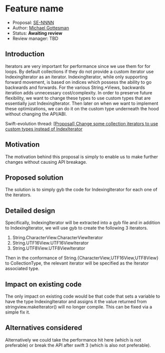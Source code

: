# Feature name

* Proposal: [SE-NNNN](NNNN-filename.md)
* Author: [Michael Gottesman](https://github.com/gottesmm)
* Status: **Awaiting review**
* Review manager: TBD

## Introduction

Iterators are very important for performance since we use them for for loops. By default collections if they do not provide a custom iterator use IndexingIterator as an iterator. IndexingIterator, while only supporting forward movement, is based on indices which possess the ability to go backwards and forwards. For the various String.*Views, backwards iteration adds unnecessary cost/complexity. In order to preserve future flexibility, we want to change these types to use custom types that are essentially just IndexingIterator<T>. Then later on when we want to implement these optimizations, we can do it on the custom type underneath the hood without changing the API/ABI.

Swift-evolution thread: [[Proposal] Change some collection iterators to use custom types instead of IndexIterator<T>](http://article.gmane.org/gmane.comp.lang.swift.evolution/24822)

## Motivation

The motivation behind this proposal is simply to enable us to make further changes without causing API breakage.

## Proposed solution

The solution is to simply gyb the code for IndexingIterator for each one of the iterators.

## Detailed design

Specifically, IndexingIterator will be extracted into a gyb file and in addition to IndexingIterator, we will use gyb to create the following 3 iterators.

1. String.CharacterView.CharacterViewIterator
2. String.UTF16View.UTF16ViewIterator
3. String.UTF8View.UTF8ViewIterator

Then in the conformance of String.{CharacterView,UTF16View,UTF8View} to CollectionType, the relevant iterator will be specified as the Iterator associated type.

## Impact on existing code

The only impact on existing code would be that code that sets a variable to have the type IndexingIterator<StringView> and assigns it the value returned from stringview.makeIterator() will no longer compile. This can be fixed via a simple fix it.

## Alternatives considered

Alternatively we could take the performance hit here (which is not preferable) or break the API after swift 3 (which is also not preferable).
